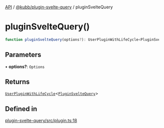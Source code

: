 [API](../../../packages.md) / [@kubb/plugin-svelte-query](../index.md) / pluginSvelteQuery

# pluginSvelteQuery()

```ts
function pluginSvelteQuery(options?): UserPluginWithLifeCycle<PluginSvelteQuery>
```

## Parameters

• **options?**: `Options`

## Returns

[`UserPluginWithLifeCycle`](../../core/type-aliases/UserPluginWithLifeCycle.md)\<[`PluginSvelteQuery`](../type-aliases/PluginSvelteQuery.md)\>

## Defined in

[plugin-svelte-query/src/plugin.ts:18](https://github.com/kubb-project/kubb/blob/7f30045af96d8c89b6cda0a30f7535f095a0cb45/packages/plugin-svelte-query/src/plugin.ts#L18)
